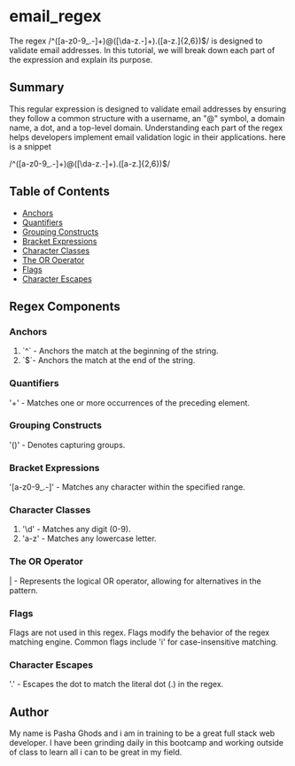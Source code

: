 # email_regex

The regex /^([a-z0-9_\.-]+)@([\da-z\.-]+)\.([a-z\.]{2,6})$/ is designed to validate email addresses. In this tutorial, we will break down each part of the expression and explain its purpose.



## Summary
This regular expression is designed to validate email addresses by ensuring they follow a common structure with a username, an "@" symbol, a domain name, a dot, and a top-level domain. Understanding each part of the regex helps developers implement email validation logic in their applications.
here is a snippet

/^([a-z0-9_\.-]+)@([\da-z\.-]+)\.([a-z\.]{2,6})$/


## Table of Contents

- [Anchors](#anchors)
- [Quantifiers](#quantifiers)
- [Grouping Constructs](#grouping-constructs)
- [Bracket Expressions](#bracket-expressions)
- [Character Classes](#character-classes)
- [The OR Operator](#the-or-operator)
- [Flags](#flags)
- [Character Escapes](#character-escapes)

## Regex Components

### Anchors
<ol>
<li>
`^` - Anchors the match at the beginning of the string.
</li>

<li>
`$`- Anchors the match at the end of the string.

</li>
</ol>

### Quantifiers
'+' - Matches one or more occurrences of the preceding element.
### Grouping Constructs
'()' - Denotes capturing groups.
### Bracket Expressions
'[a-z0-9_\.-]' - Matches any character within the specified range.
### Character Classes
<ol>
<li>
'\d' - Matches any digit (0-9).
</li>

<li>
'a-z' - Matches any lowercase letter.

</li>
</ol>

### The OR Operator
| - Represents the logical OR operator, allowing for alternatives in the pattern.
### Flags
Flags are not used in this regex. Flags modify the behavior of the regex matching engine. Common flags include 'i' for case-insensitive matching.
### Character Escapes
'\.' - Escapes the dot to match the literal dot (.) in the regex.


## Author

My name is Pasha Ghods and i am in training to be a great full stack web developer. I have been grinding daily in this bootcamp and working outside of class to learn all i can to be great in my field.
